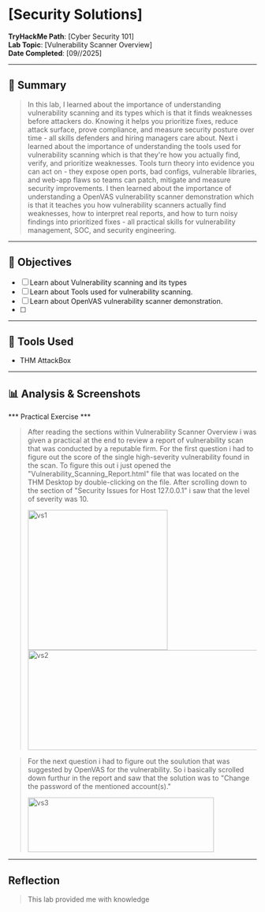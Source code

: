 # [Security Solutions]

**TryHackMe Path**: [Cyber Security 101]  
**Lab Topic**: [Vulnerability Scanner Overview]  
**Date Completed**: [09//2025]

---

## 🧠 Summary

> In this lab, I learned about the importance of understanding vulnerability scanning and its types which is that it finds weaknesses before attackers do. Knowing it helps you prioritize fixes, reduce
attack surface, prove compliance, and measure security posture over time - all skills defenders and hiring managers care about. Next i learned about the importance of understanding the tools used for
vulnerability scanning which is that they're how you actually find, verify, and prioritize weaknesses. Tools turn theory into evidence you can act on - they expose open ports, bad configs, vulnerable
libraries, and web-app flaws so teams can patch, mitigate and measure security improvements. I then learned about the importance of understanding a OpenVAS vulnerability scanner demonstration which is
that it teaches you how vulnerability scanners actually find weaknesses, how to interpret real reports, and how to turn noisy findings into prioritized fixes - all practical skills for vulnerability
management, SOC, and security engineering.

---

## 🎯 Objectives
- [ ] Learn about Vulnerability scanning and its types
- [ ] Learn about Tools used for vulnerability scanning.
- [ ] Learn about OpenVAS vulnerability scanner demonstration.
- [ ] 

---

## 🧰 Tools Used
- THM AttackBox
  
---

## 📊 Analysis & Screenshots

*** Practical Exercise ***

> After reading the sections within Vulnerability Scanner Overview i was given a practical at the end to review a report of vulnerability scan that was conducted by a reputable firm. For the first question
i had to figure out the score of the single high-severity vulnerability found in the scan. To figure this out i just opened the "Vulnerability_Scanning_Report.html" file that was located on the THM
Desktop by double-clicking on the file. After scrolling down to the section of "Security Issues for Host 127.0.0.1" i saw that the level of severity was 10.
>
> <img width="283" height="284" alt="vs1" src="https://github.com/user-attachments/assets/0026b56e-d9cc-4377-8c53-4cf13f054300" />
> <img width="847" height="203" alt="vs2" src="https://github.com/user-attachments/assets/082960e0-9460-4129-9b08-c8d26c6f1dc2" />

> For the next question i had to figure out the soulution that was suggested by OpenVAS for the vulnerability. So i basically scrolled down furthur in the report and saw that the solution was to
"Change the password of the mentioned account(s)."
>
> <img width="377" height="111" alt="vs3" src="https://github.com/user-attachments/assets/cad52309-b2fb-45bf-a795-f22b4b0a2636" />

---

## Reflection

> This lab provided me with knowledge 

